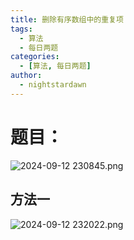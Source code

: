 ```yaml
---
title: 删除有序数组中的重复项
tags:
  - 算法
  - 每日两题
categories:
  - [算法, 每日两题]
author:
  - nightstardawn
---
```


# 题目：

![ 2024-09-12 230845.png](https://s2.loli.net/2024/09/12/G5snZFVPpJuXHhf.png)

## 方法一

![ 2024-09-12 232022.png](https://s2.loli.net/2024/09/12/8AUh4fBkDJzdamI.png)
